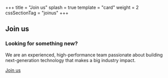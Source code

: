 +++
title = "Join us"
splash = true
template = "card"
weight = 2
cssSectionTag = "joinus"
+++

## Join us

### Looking for something new?

We are an experienced, high-performance team passionate about building next-generation technology that makes a big industry impact.

[Join us](http://www.jobscore.com/jobs/skyportsystems)
